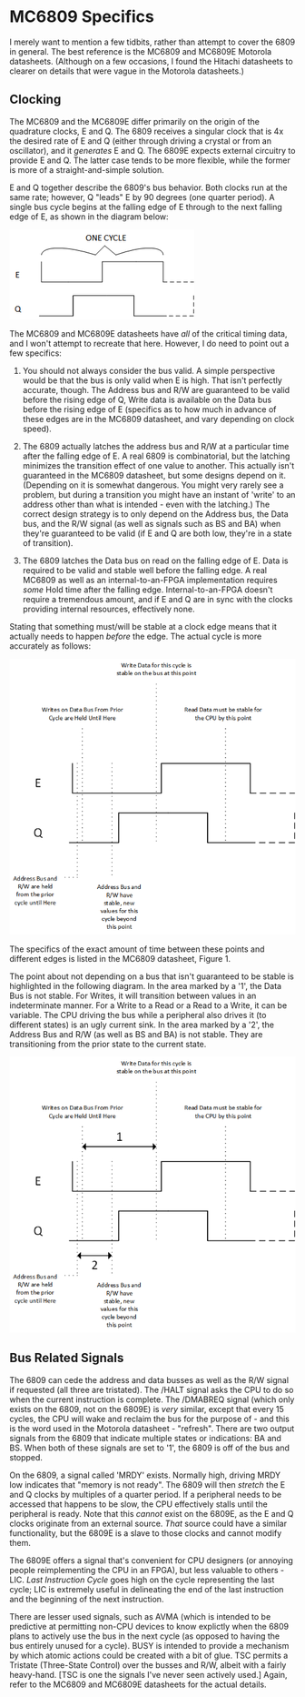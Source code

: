 # MC6809 Specifics

I merely want to mention a few tidbits, rather than attempt to cover the 6809 in general.  The best reference is the MC6809 and MC6809E Motorola datasheets.  (Although on a few occasions, I found the Hitachi datasheets to clearer on details that were vague in the Motorola datasheets.)

## Clocking

The MC6809 and the MC6809E differ primarily on the origin of the quadrature clocks, E and Q.  The 6809 receives a singular clock that is 4x the desired rate of E and Q (either through driving a crystal or from an oscillator), and it *generates* E and Q.  The 6809E expects external circuitry to provide E and Q.  The latter case tends to be more flexible, while the former is more of a straight-and-simple solution.  

E and Q together describe the 6809's bus behavior.  Both clocks run at the same rate; however, Q "leads" E by 90 degrees (one quarter period).  A single bus cycle begins at the falling edge of E through to the next falling edge of E, as shown in the diagram below:

![One 6809 Bus Cycle](onebuscycle.png)

The MC6809 and MC6809E datasheets have *all* of the critical timing data, and I won't attempt to recreate that here.  However, I do need to point out a few specifics:

1. You should not always consider the bus valid.  A simple perspective would be that the bus is only valid when E is high.  That isn't perfectly accurate, though.  The Address bus and R/W are guaranteed to be valid before the rising edge of Q, Write data is available on the Data bus before the rising edge of E (specifics as to how much in advance of these edges are in the MC6809 datasheet, and vary depending on clock speed).

2. The 6809 actually latches the address bus and R/W at a particular time after the falling edge of E.  A real 6809 is combinatorial, but the latching minimizes the transition effect of one value to another.  This actually isn't guaranteed in the MC6809 datasheet, but some designs depend on it.  (Depending on it is somewhat dangerous.  You might very rarely see a problem, but during a transition you might have an instant of 'write' to an address other than what is intended - even with the latching.)  The correct design strategy is to only depend on the Address bus, the Data bus, and the R/W signal (as well as signals such as BS and BA) when they're guaranteed to be valid (if E and Q are both low, they're in a state of transition).

3. The 6809 latches the Data bus on read on the falling edge of E.  Data is required to be valid and stable well before the falling edge. A real MC6809 as well as an internal-to-an-FPGA implementation requires *some* Hold time after the falling edge.  Internal-to-an-FPGA doesn't require a tremendous amount, and if E and Q are in sync with the clocks providing internal resources, effectively none.  

Stating that something must/will be stable at a clock edge means that it actually needs to happen *before* the edge.  The actual cycle is more accurately as follows:

![Bus Section Timing](bus_sections.png)

The specifics of the exact amount of time between these points and different edges is listed in the MC6809 datasheet, Figure 1.

The point about not depending on a bus that isn't guaranteed to be stable is highlighted in the following diagram.  In the area marked by a '1', the Data Bus is not stable.  For Writes, it will transition between values in an indeterminate manner.  For a Write to a Read or a Read to a Write, it can be variable.  The CPU driving the bus while a peripheral also drives it (to different states) is an ugly current sink.  In the area marked by a '2', the Address Bus and R/W (as well as BS and BA) is not stable.  They are transitioning from the prior state to the current state.  

![Critical Timing](critical.png) 

## Bus Related Signals

The 6809 can cede the address and data busses as well as the R/W signal if requested (all three are tristated).  The /HALT signal asks the CPU to do so when the current instruction is complete.  The /DMABREQ signal (which only exists on the 6809, not on the 6809E) is *very* similar, except that every 15 cycles, the CPU will wake and reclaim the bus for the purpose of - and this is the word used in the Motorola datasheet - "refresh".  There are two output signals from the 6809 that indicate multiple states or indications: BA and BS. When both of these signals are set to '1', the 6809 is off of the bus and stopped.  

On the 6809, a signal called 'MRDY' exists.  Normally high, driving MRDY low indicates that "memory is not ready".  The 6809 will then *stretch* the E and Q clocks by multiples of a quarter period.  If a peripheral needs to be accessed that happens to be slow, the CPU effectively stalls until the peripheral is ready.  Note that this *cannot* exist on the 6809E, as the E and Q clocks originate from an external source.  *That* source could have a similar functionality, but the 6809E is a slave to those clocks and cannot modify them.

The 6809E offers a signal that's convenient for CPU designers (or annoying people reimplementing the CPU in an FPGA), but less valuable to others - LIC.  *Last Instruction Cycle* goes high on the cycle representing the last cycle; LIC is extremely useful in delineating the end of the last instruction and the beginning of the next instruction.

There are lesser used signals, such as AVMA (which is intended to be predictive at permitting non-CPU devices to know explictly when the 6809 plans to actively use the bus in the next cycle (as opposed to having the bus entirely unused for a cycle).  BUSY is intended to provide a mechanism by which atomic actions could be created with a bit of glue.  TSC permits a Tristate (Three-State Control) over the busses and R/W, albeit with a fairly heavy-hand.  [TSC is one the signals I've never seen actively used.]  Again, refer to the MC6809 and MC6809E datasheets for the actual details.






